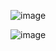 
![image](https://github.com/user-attachments/assets/a8f7fc17-b5b2-4de8-9941-5822b2b95637)

![image](https://github.com/user-attachments/assets/6b0ba452-b790-4d69-9c59-0c1b96f135ce)



